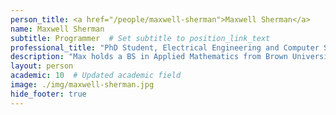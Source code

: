 ```yaml
---
person_title: <a href="/people/maxwell-sherman">Maxwell Sherman</a>
name: Maxwell Sherman
subtitle: Programmer  # Set subtitle to position_link_text
professional_title: "PhD Student, Electrical Engineering and Computer Science (MIT), Scientific Programmer (2016-2019), PhD Student, Computer Science and Aritificial Intelligence Laboratory, Massachusetts Institute of Technology"
description: "Max holds a BS in Applied Mathematics from Brown University and an MS in Mathematics from the University of Cambridge. He is now a PhD in Electrical Engineering and Computer Science (EECS) at MIT where he works on ultra-efficient algorithms for assaying genomic variation in very large genome sequencing cohorts such as the UK Biobank. He previously worked as a scientific programmer in the Park Lab developing tools for single-cell whole genome sequencing analysis."
layout: person
academic: 10  # Updated academic field
image: ./img/maxwell-sherman.jpg
hide_footer: true
---
```

